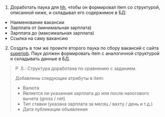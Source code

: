 1. Доработать паука для [hh](https://hh.ru/), чтобы он формировал item со структурой, описанной ниже, и складывал его содержимое в БД:
* Наименование вакансии
* Зарплата от (минимальная зарплата)
* Зарплата до (максимальная зарплата)
* Ссылка на саму вакансию

2) Создать в том же проекте второго паука по сбору вакансий с сайта [superjob](https://www.superjob.ru/). 
Паук должен формировать item c аналогичной структурой и складывать данные в БД.

>P .S.: Структура доработана по сравнению с заданием.
>
> Добавлены следующие атрибуты в item:
> * Валюта
> * Является ли указанная зарплата до или после налогового вычета (gross / net)
> * Тип ставки (указана зарплата за месяц / вахту / день и т.д.)
> * Дата публикации объявления
